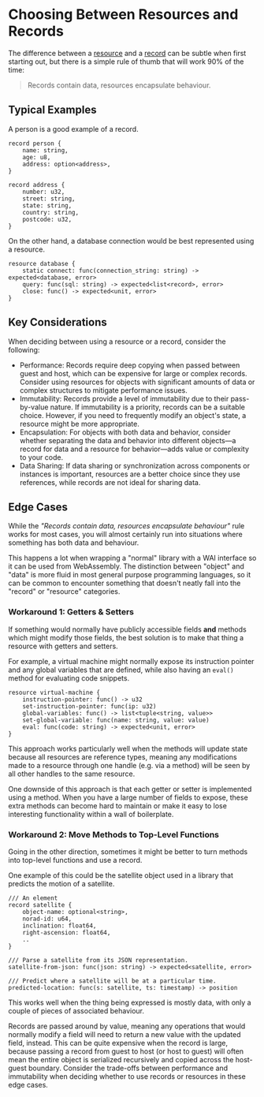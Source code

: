 # Choosing Between Resources and Records

The difference between a [resource](../concepts/wai/resources.md) and a
[record](../concepts/wai/records.md) can be subtle when first starting out,
but there is a simple rule of thumb that will work 90% of the time:

> Records contain data, resources encapsulate behaviour.

## Typical Examples

A person is a good example of a record.

```
record person {
    name: string,
    age: u8,
    address: option<address>,
}

record address {
    number: u32,
    street: string,
    state: string,
    country: string,
    postcode: u32,
}
```

On the other hand, a database connection would be best represented using a
resource.

```wai
resource database {
    static connect: func(connection_string: string) -> expected<database, error>
    query: func(sql: string) -> expected<list<record>, error>
    close: func() -> expected<unit, error>
}
```

## Key Considerations

When deciding between using a resource or a record, consider the following:

- Performance: Records require deep copying when passed between guest and host,
  which can be expensive for large or complex records. Consider using resources
  for objects with significant amounts of data or complex structures to mitigate
  performance issues.
- Immutability: Records provide a level of immutability due to their
  pass-by-value nature. If immutability is a priority, records can be a suitable
  choice. However, if you need to frequently modify an object's state, a resource
  might be more appropriate.
- Encapsulation: For objects with both data and behavior, consider whether
  separating the data and behavior into different objects—a record for data and a
  resource for behavior—adds value or complexity to your code.
- Data Sharing: If data sharing or synchronization across components or
  instances is important, resources are a better choice since they use references,
  while records are not ideal for sharing data.

## Edge Cases

While the *"Records contain data, resources encapsulate behaviour"* rule works
for most cases, you will almost certainly run into situations where something
has both data and behaviour.

This happens a lot when wrapping a "normal" library with a WAI interface so it
can be used from WebAssembly. The distinction between "object" and "data" is
more fluid in most general purpose programming languages, so it can be common to
encounter something that doesn't neatly fall into the "record" or "resource"
categories.

### Workaround 1: Getters & Setters

If something would normally have publicly accessible fields **and** methods
which might modify those fields, the best solution is to make that thing a
resource with getters and setters.

For example, a virtual machine might normally expose its instruction pointer
and any global variables that are defined, while also having an `eval()` method
for evaluating code snippets.

```
resource virtual-machine {
    instruction-pointer: func() -> u32
    set-instruction-pointer: func(ip: u32)
    global-variables: func() -> list<tuple<string, value>>
    set-global-variable: func(name: string, value: value)
    eval: func(code: string) -> expected<unit, error>
}
```

This approach works particularly well when the methods will update state because
all resources are reference types, meaning any modifications made to a resource
through one handle (e.g. via a method) will be seen by all other handles to the
same resource.

One downside of this approach is that each getter or setter is implemented using
a method. When you have a large number of fields to expose, these extra methods
can become hard to maintain or make it easy to lose interesting functionality
within a wall of boilerplate.

### Workaround 2: Move Methods to Top-Level Functions

Going in the other direction, sometimes it might be better to turn methods into
top-level functions and use a record.

One example of this could be the satellite object used in a library that
predicts the motion of a satellite.

```wai
/// An element
record satellite {
    object-name: optional<string>,
    norad-id: u64,
    inclination: float64,
    right-ascension: float64,
    ..
}

/// Parse a satellite from its JSON representation.
satellite-from-json: func(json: string) -> expected<satellite, error>

/// Predict where a satellite will be at a particular time.
predicted-location: func(s: satellite, ts: timestamp) -> position
```

This works well when the thing being expressed is mostly data, with only a
couple of pieces of associated behaviour.

Records are passed around by value, meaning any operations that would normally
modify a field will need to return a new value with the updated field, instead.
This can be quite expensive when the record is large, because passing a record
from guest to host (or host to guest) will often mean the entire object is
serialized recursively and copied across the host-guest boundary. Consider the
trade-offs between performance and immutability when deciding whether to use
records or resources in these edge cases.
